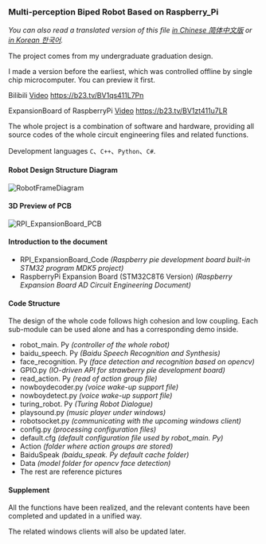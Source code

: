 ### Multi-perception Biped Robot Based on Raspberry_Pi

_You can also read a translated version of this file [in Chinese 简体中文版](https://github.com/ClimbSnail/Robot_For_RaspberryPi/blob/master/README.md) or [in Korean 한국어]()._

The project comes from my undergraduate graduation design.

I made a version before the earliest, which was controlled offline by single chip microcomputer. You can preview it first.

Bilibili [Video](https://b23.tv/BV1qs411L7Pn) https://b23.tv/BV1qs411L7Pn

ExpansionBoard of RaspberryPi [Video](https://b23.tv/BV1zt411u7LR) https://b23.tv/BV1zt411u7LR

The whole project is a combination of software and hardware, providing all source codes of the whole circuit engineering files and related functions.

Development languages `C`、`C++`、`Python`、`C#`.

#### Robot Design Structure Diagram
![RobotFrameDiagram](https://github.com/ClimbSnail/Robot_For_RaspberryPi/blob/master/Image/RobotFrameDiagram.png)

#### 3D Preview of PCB
![RPI_ExpansionBoard_PCB](https://github.com/ClimbSnail/Robot_For_RaspberryPi/blob/master/RPI_ExpansionBoard_PCB.jpg)


#### Introduction to the document
* RPI_ExpansionBoard_Code _(Raspberry pie development board built-in STM32 program MDK5 project)_
* RaspberryPi Expansion Board (STM32C8T6 Version) _(Raspberry Expansion Board AD Circuit Engineering Document)_

#### Code Structure
The design of the whole code follows high cohesion and low coupling. Each sub-module can be used alone and has a corresponding demo inside.

* robot_main. Py _(controller of the whole robot)_
* baidu_speech. Py _(Baidu Speech Recognition and Synthesis)_
* face_recognition. Py _(face detection and recognition based on opencv)_
* GPIO.py _(IO-driven API for strawberry pie development board)_
* read_action. Py _(read of action group file)_
* nowboydecoder.py _(voice wake-up support file)_
* nowboydetect.py _(voice wake-up support file)_
* turing_robot. Py _(Turing Robot Dialogue)_
* playsound.py _(music player under windows)_
* robotsocket.py _(communicating with the upcoming windows client)_
* config.py _(processing configuration files)_
* default.cfg _(default configuration file used by robot_main. Py)_
* Action _(folder where action groups are stored)_
* BaiduSpeak _(baidu_speak. Py default cache folder)_
* Data _(model folder for opencv face detection)_
* The rest are reference pictures

#### Supplement

All the functions have been realized, and the relevant contents have been completed and updated in a unified way.

The related windows clients will also be updated later. 